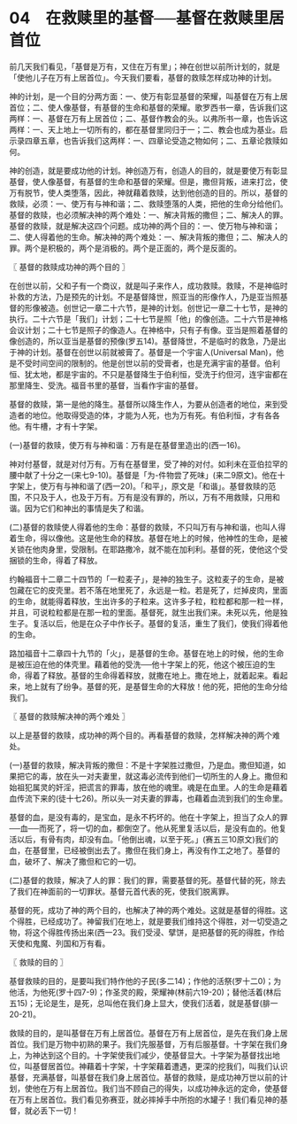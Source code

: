 # 04　在救赎里的基督──基督在救赎里居首位


前几天我们看见，「基督是万有，又住在万有里」；神在创世以前所计划的，就是「使他儿子在万有上居首位」。今天我们要看，基督的救赎怎样成功神的计划。

神的计划，是一个目的分两方面：一、使万有彰显基督的荣耀，叫基督在万有上居首位；二、使人像基督，有基督的生命和基督的荣耀。歌罗西书一章，告诉我们这两样：一、基督在万有上居首位；二、基督作教会的头。以弗所书一章，也告诉这两样：一、天上地上一切所有的，都在基督里同归于一；二、教会也成为基业。启示录四章五章，也告诉我们这两样：一、四章论受造之物如何；二、五章论救赎如何。

神的创造，就是要成功他的计划。神创造万有，创造人的目的，就是要使万有彰显基督，使人像基督，有基督的生命和基督的荣耀。但是，撒但背叛，进来打岔，使万有脱节，使人类堕落，因此，神就藉着救赎，达到他创造的目的。所以，基督的救赎，必须：一、使万有与神和谐；二、救赎堕落的人类，把他的生命分给他们。基督的救赎，也必须解决神的两个难处：一、解决背叛的撒但；二、解决人的罪。基督的救赎，就是解决这四个问题。成功神的两个目的：一、使万物与神和谐；二、使人得着他的生命。解决神的两个难处：一、解决背叛的撒但；二、解决人的罪。两个是积极的，两个是消极的。两个是正面的，两个是反面的。



〖 基督的救赎成功神的两个目的 〗

在创世以前，父和子有一个商议，就是叫子来作人，成功救赎。救赎，不是神临时补救的方法，乃是预先的计划。不是基督降世，照亚当的形像作人，乃是亚当照基督的形像被造。创世记一章二十六节，是神的计划。创世记一章二十七节，是神的执行。二十六节是「我们」计划；二十七节是照「他」的像创造。二十六节是神格会议计划；二十七节是照子的像造人。在神格中，只有子有像。亚当是照着基督的像创造的，所以亚当是基督的预像(罗五14)。基督降世，不是临时的救急，乃是出于神的计划。基督在创世以前就被膏了。基督是一个宇宙人(Universal Man)，他是不受时间空间的限制的。他是创世以前的受膏者，也是充满宇宙的基督。伯利恒、犹太地，都是宇宙的。不只是基督降生于伯利恒，受洗于约但河，连宇宙都在那里降生、受洗。福音书里的基督，当看作宇宙的基督。

基督的救赎，第一是他的降生。基督所以降生作人，为要从创造者的地位，来到受造者的地位。他取得受造的体，才能为人死，也为万有死。有伯利恒，才有各各他。有牛槽，才有十字架。

(一)基督的救赎，使万有与神和谐：万有是在基督里造出的(西一16)。

神对付基督，就是对付万有。万有在基督里，受了神的对付。如利未在亚伯拉罕的腰中献了十分之一(来七9-10)。基督是「为-件物尝了死味」(来二9原文)。他在十字架上，使万有与神和谐了(西一20)。「和平」，原文是「和谐」。基督救赎的范围，不只及于人，也及于万有。万有是没有罪的，所以，万有不用救赎，只用和谐。因为它们和神出的事情是失了和谐。

(二)基督的救赎使人得着他的生命：基督的救赎，不只叫万有与神和谐，也叫人得着生命，得以像他。这是他生命的释放。基督在地上的时候，他神性的生命，是被关锁在他肉身里，受限制。在耶路撒冷，就不能在加利利。基督的死，使他这个受捆锁的生命，得着了释放。

约翰福音十二章二十四节的「一粒麦子」，是神的独生子。这粒麦子的生命，是被包藏在它的皮壳里。若不落在地里死了，永远是一粒。若是死了，烂掉皮肉，里面的生命，就能得着释放，生出许多的子粒来。这许多子粒，粒粒都和那一粒一样，并且，可说粒粒都是在那一粒的里面。基督死，就生出我们来。未死以先，他是独生子。复活以后，他是在众子中作长子。基督的复活，重生了我们，使我们得着他的生命。

路加福音十二章四十九节的「火」，是基督的生命。基督在地上的时候，他的生命是被压迫在他的体壳里。藉着他的受洗──他十字架上的死，他这个被压迫的生命，得着了释放。基督的生命得着释放，就撒在地上。撒在地上，就着起来。看起来，地上就有了纷争。基督的死，是基督生命的大释放！他的死，把他的生命分给我们。



〖 基督的救赎解决神的两个难处 〗

以上是基督的救赎，成功神的两个目的。再看基督的救赎，怎样解决神的两个难处。

(一)基督的救赎，解决背叛的撒但：不是十字架胜过撒但，乃是血。撒但知道，如果把它的毒，放在头一对夫妻里，就这毒必流传到他们一切所生的人身上。撒但和始祖犯属灵的奸淫，把谎言的罪毒，放在他的魂里。魂是在血里。人的生命是藉着血传流下来的(徒十七26)。所以头一对夫妻的罪毒，也藉着血流到我们的生命里。

基督的血，是没有毒的，是宝血，是永不朽坏的。他在十字架上，担当了众人的罪──血──而死了，将一切的血，都倒空了。他从死里复活以后，是没有血的。他复活以后，有骨有肉，却没有血。「他倒出魂，以至于死。」(赛五三10原文)我们的血，在基督里，已经被倒出去了。撒但在我们身上，再没有作工之地了。基督的血，破坏了、解决了撒但和它的一切。

(二)基督的救赎，解决了人的罪：我们的罪，需要基督的死。基督代替的死，除去了我们在神面前的一切罪状。基督元首代表的死，使我们脱离罪。

基督的死，成功了神的两个目的，也解决了神的两个难处。这就是基督的得胜。这个得胜，已经成功了。神留我们在地上，就是要我们维持这个得胜，对一切受造之物，将这个得胜传扬出来(西一23。我们受浸、擘饼，是把基督的死的得胜，作给天使和鬼魔、列国和万有看。



〖 救赎的目的 〗

基督救赎的目的，是要叫我们特作他的子民(多二14)；作他的活祭(罗十二0)；为他活，为他死(罗十四7-9)；作圣灵的殿，荣耀神(林前六19-20)；替他活着(林后五15)；无论是生，是死，总叫他在我们身上显大，使我们活着，就是基督(腓一20-21)。

救赎的目的，是叫基督在万有上居首位。基督在万有上居首位，是先在我们身上居首位。我们是万物中初熟的果子。我们先服基督，万有后服基督。十字架在我们身上，为神达到这个目的。十字架使我们减少，使基督显大。十字架为基督找出地位，叫基督居首位。神藉着十字架，十字架藉着遭遇，更深的挖我们，叫我们认识基督，充满基督，叫基督在我们身上居首位。基督的救赎，是成功神万世以前的计划，使他在万有上居首位。我们当不顾自己的得失，以成功神永远的定命，使基督在万有上居首位。我们看见弥赛亚，就必摔掉手中所抱的水罐子！我们看见神的基督，就必丢下一切！

